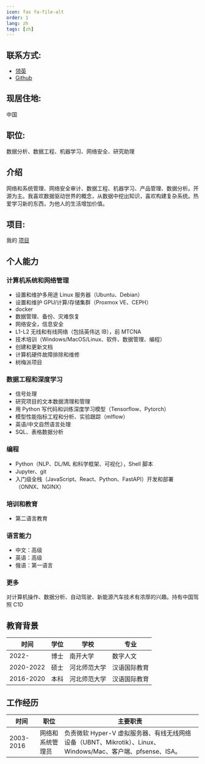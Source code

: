 ```yaml
---
icon: fas fa-file-alt
order: 1
lang: zh
tags: [zh]
---
```


## 联系方式:

- [领英](https://linkedin.com/in/aleksandrvm)
- [Github](https://github.com/placebeyondtheclouds)

## 现居住地:

中国

## 职位:

数据分析、数据工程、机器学习、网络安全、研究助理

## 介绍

网络和系统管理、网络安全审计、数据工程、机器学习、产品管理、数据分析。开源为主。我喜欢数据驱动世界的概念，从数据中挖出知识，喜欢构建复杂系统。热爱学习新的东西，为他人的生活增加价值。

## 项目:

我的 [项目](/项目)

## 个人能力

### 计算机系统和网络管理

- 设置和维护多用途 Linux 服务器（Ubuntu、Debian）
- 设置和维护 GPU/计算/存储集群（Proxmox VE、CEPH）
- docker
- 数据管理、备份、灾难恢复
- 网络安全，信息安全
- L1-L2 无线和有线网络（包括英伟达 IB），前 MTCNA
- 技术培训（Windows/MacOS/Linux、软件、数据管理、编程）
- 创建和更新文档
- 计算机硬件故障排除和维修
- 树梅派项目

### 数据工程和深度学习

- 信号处理
- 研究项目的文本数据清理和管理
- 用 Python 写代码和训练深度学习模型（Tensorflow、Pytorch）
- 模型性能指标工程和分析、实验跟踪（mlflow）
- 英语/中文自然语言处理
- SQL、表格数据分析

### 编程

- Python（NLP、DL/ML 和科学框架、可视化），Shell 脚本
- Jupyter、git
- 入门级全栈（JavaScript、React、Python、FastAPI）开发和部署（ONNX、NGINX）

### 培训和教育

- 第二语言教育

### 语言能力

- 中文：高级
- 英语：高级
- 俄语：第一语言

### 更多

对计算机操作、数据分析、自动驾驶、新能源汽车技术有浓厚的兴趣。持有中国驾照 C1D

## 教育背景

| 时间      | 学位 | 学校         | 专业         |
| --------- | ---- | ------------ | ------------ |
| 2022-     | 博士 | 南开大学     | 数字人文     |
| 2020-2022 | 硕士 | 河北师范大学 | 汉语国际教育 |
| 2016-2020 | 本科 | 河北师范大学 | 汉语国际教育 |

## 工作经历

| 时间      | 职位             | 主要职责                                                                                                    |
| --------- | ---------------- | ----------------------------------------------------------------------------------------------------------- |
| 2003-2016 | 网络和系统管理员 | 负责微软 Hyper-V 虚拟服务器、有线无线网络设备（UBNT、Mikrotik）、Linux、Windows/Mac、客户端、pfsense、ISA。 |
